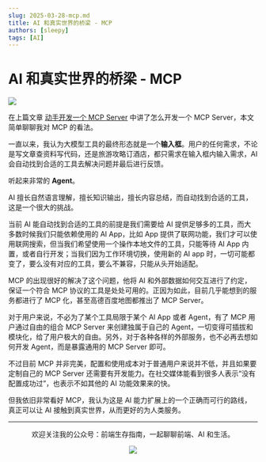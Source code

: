 ```yaml
---
slug: 2025-03-28-mcp.md
title: AI 和真实世界的桥梁 - MCP
authors: [sleepy]
tags: [AI]
---
```


# AI 和真实世界的桥梁 - MCP

![](https://fastly.jsdelivr.net/gh/bucketio/img2@main/2025/03/28/1743149448198-f539c9a9-db7e-48c8-a8a4-8791aab4309b.png)

在上篇文章 [动手开发一个 MCP Server](https://mp.weixin.qq.com/s/EedUriN_nMWIoZgJAZP6dQ) 中讲了怎么开发一个 MCP Server，本文简单聊聊我对 MCP 的看法。

一直以来，我认为大模型工具的最终形态就是一个**输入框**。用户的任何需求，不论是写文章查资料写代码，还是旅游攻略订酒店，都只需求在输入框内输入需求，AI 会自动找到合适的工具去解决问题并最后进行反馈。

听起来非常的 **Agent**。

AI 擅长自然语言理解，擅长知识输出，擅长内容总结，而自动找到合适的工具，这是一个很大的挑战。

当前 AI 能自动找到合适的工具的前提是我们需要给 AI 提供足够多的工具，而大多数时候我们只能依赖使用的 AI App，比如 App 提供了联网功能，我们才可以使用联网搜索，但当我们希望使用一个操作本地文件的工具，只能等待 AI App 内置，或者自行开发；当我们因为工作环境切换，使用新的 AI app 时，一切可能都变了，要么没有对应的工具，要么不兼容，只能从头开始适配。

MCP 的出现很好的解决了这个问题，他将 AI 和外部数据如何交互进行了约定，保证一个符合 MCP 协议的工具是处处可用的。正因为如此，目前几乎能想到的服务都进行了 MCP 化，甚至高德百度地图都推出了 MCP Server。

对于用户来说，不必为了某个工具局限于某个 AI App 或者 Agent，有了 MCP 用户通过自由的组合 MCP Server 来创建独属于自己的 Agent，一切变得可插拔和模块化，给了用户极大的自由。另外，对于各种各样的外部服务，也不必再去想如何开发 Agent，而是暴露通用的 MCP Server 即可。

不过目前 MCP 并非完美，配置和使用成本对于普通用户来说并不低，并且如果要定制自己的 MCP Server 还需要有开发能力。在社交媒体能看到很多人表示“没有配置成功过”，也表示不如其他的 AI 功能效果来的快。

但我依旧非常看好 MCP，我认为这是 AI 能力扩展上的一个正确而可行的路线，真正可以让 AI 接触到真实世界，从而更好的为人类服务。

---

<div align="center">
  <p>欢迎关注我的公众号：前端生存指南，一起聊聊前端、AI 和生活。</p>
  <img src="https://cloud-minapp-47803.cloud.ifanrusercontent.com/1tvAM68Cvrx3bfLR.jpg" style={{ width: '180px' }} />
</div>